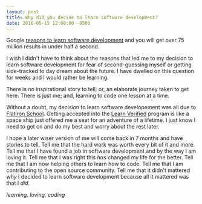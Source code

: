 ```yaml
---
layout: post
title: Why did you decide to learn software development?
date: 2016-05-15 12:00:00 -0500
---
```


Google [reasons to learn software development](https://www.google.com/webhp?sourceid=chrome-instant&ion=1&espv=2&ie=UTF-8#q=reasons+to+learn+software+development) and you will get over 75 million results in under half a second.

I wish I didn\'t have to think about the reasons that led me to my decision to learn software development for fear of second-guessing myself or getting side-tracked to day dream about the future.  I have dwelled on this question for weeks and I would rather be learning.

There is no inspirational story to tell; or, an elaborate journey taken to get here. There is just me; and, learning to code one lesson at a time.

Without a doubt, my decision to learn software developement was all due to [Flatiron School](http://flatironschool.com/). Getting accepted into the [Learn Verified](learn.co/with/beingy) program is like a space ship just offered me a seat for an adventure of a lifetime.  I just know I need to get on and do my best and worry about the rest later.

I hope a later wiser version of me will come back in 7 months and have stories to tell.  Tell me that the hard work was worth every bit of it and more.  Tell me that I have found a job in software development and by the way I am loving it.  Tell me that I was right this *has* changed my life for the better.  Tell me that I am now helping others to learn how to code.  Tell me that I am contributing to the open source community. Tell me that it didn't mattered *why* I decided to learn software development because all it mattered was that I *did*.

*learning, loving, coding*
